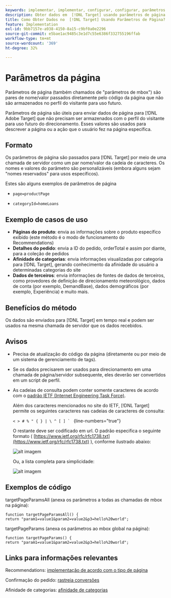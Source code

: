 ```yaml
---
keywords: implementar, implementar, configurar, configurar, parâmetros de página
description: Obter dados em  [!DNL Target] usando parâmetros de página.
title: Como Obter Dados no  [!DNL Target] Usando Parâmetros de Página?
feature: Implementation
exl-id: 9bb7157e-a938-4150-8a15-c9bf0a0e2296
source-git-commit: e5bae1ac9485c3e1d7c55e6386f332755196ffab
workflow-type: tm+mt
source-wordcount: '369'
ht-degree: 32%

---
```


# Parâmetros da página

Parâmetros de página (também chamados de &quot;parâmetros de mbox&quot;) são pares de nome/valor passados diretamente pelo código da página que não são armazenados no perfil do visitante para uso futuro.

Parâmetros de página são úteis para enviar dados de página para [!DNL Adobe Target] que não precisam ser armazenados com o perfil do visitante para uso futuro do direcionamento. Esses valores são usados para descrever a página ou a ação que o usuário fez na página específica.

## Formato

Os parâmetros de página são passados para [!DNL Target] por meio de uma chamada de servidor como um par nome/valor da cadeia de caracteres. Os nomes e valores do parâmetro são personalizáveis (embora alguns sejam &quot;nomes reservados&quot; para usos específicos).

Estes são alguns exemplos de parâmetros de página

* `page=productPage`

* `categoryId=homeLoans`

## Exemplo de casos de uso

* **Páginas do produto**: envia as informações sobre o produto específico exibido (este método é o modo de funcionamento do Recommendations)
* **Detalhes do pedido**: envia a ID do pedido, orderTotal e assim por diante, para a coleção de pedidos
* **Afinidade de categorias**: envia informações visualizadas por categoria para [!DNL Target], gerando conhecimento da afinidade do usuário a determinadas categorias do site
* **Dados de terceiros**: envia informações de fontes de dados de terceiros, como provedores de definição de direcionamento meteorológico, dados de conta (por exemplo, DemandBase), dados demográficos (por exemplo, Experiência) e muito mais.

## Benefícios do método

Os dados são enviados para [!DNL Target] em tempo real e podem ser usados na mesma chamada de servidor que os dados recebidos.

## Avisos

* Precisa de atualização do código da página (diretamente ou por meio de um sistema de gerenciamento de tags).
* Se os dados precisarem ser usados para direcionamento em uma chamada de página/servidor subsequente, eles deverão ser convertidos em um script de perfil.
* As cadeias de consulta podem conter somente caracteres de acordo com o [padrão IETF (Internet Engineering Task Force)](https://www.ietf.org/rfc/rfc3986.txt).

  Além dos caracteres mencionados no site do IETF, [!DNL Target] permite os seguintes caracteres nas cadeias de caracteres de consulta:

  ```< > # % " { } | \ ^ [ ] ` ``` {line-numbers=&quot;true&quot;}

  O restante deve ser codificado em url. O padrão especifica o seguinte formato ( [https://www.ietf.org/rfc/rfc1738.txt](https://www.ietf.org/rfc/rfc1738.txt) ), conforme ilustrado abaixo:

  ![alt imagem](assets/ietf1.png)

  Ou, a lista completa para simplicidade:

  ![alt imagem](assets/ietf2.png)

## Exemplos de código

targetPageParamsAll (anexa os parâmetros a todas as chamadas de mbox na página):

`function targetPageParamsAll() { return "param1=value1&param2=value2&p3=hello%20world";`

targetPageParams (anexa os parâmetros ao mbox global na página):

`function targetPageParams() { return "param1=value1&param2=value2&p3=hello%20world";`

## Links para informações relevantes

Recommendations: [implementação de acordo com o tipo de página](https://experienceleague.adobe.com/docs/target/using/recommendations/plan-implement.html)

Confirmação do pedido: [rastreia conversões](../../implement/client-side/atjs/how-to-deployatjs/implement-target-without-a-tag-manager.md#track-conversions)

Afinidade de categorias: [afinidade de categorias](https://experienceleague.adobe.com/docs/target/using/audiences/visitor-profiles/category-affinity.html)
